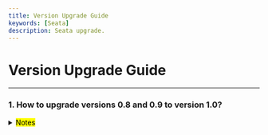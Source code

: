 ```yaml
---
title: Version Upgrade Guide
keywords: [Seata]
description: Seata upgrade.
---
```


# Version Upgrade Guide

***********

<h3 id='1'>1. How to upgrade versions 0.8 and 0.9 to version 1.0? </h3>
<details>
   <summary><mark>Notes</mark></summary>

   1. (Optional) 1.0 supports yml and properties, and seata-all needs to be replaced with seata-spring-boot-starter
   2. (Required) Add a common index to the branch_id field of the TC side table lock_table
   3. (Optional) Some parameter naming changes, <a href="https://seata.io/zh-cn/docs/user/configurations100.html" target="_blank">Click here to check the parameter configuration</a>.
   4. client.report.success.enable can be set as false to improve performance.
      

</details>   
